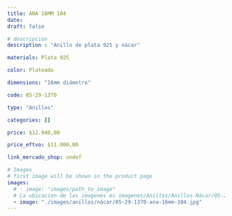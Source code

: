 ```yaml
---
title: ANA 16MM 104
date: 
draft: false

# descripcion
description : "Anillo de plata 925 y nácar"

materials: Plata 925

color: Plateado

dimensions: "16mm diámetro"

code: 05-29-1370

type: "Anillos"

categories: []

price: $12.940,00

price_eftvo: $11.000,00

link_mercado_shop: undef

# Images
# first image will be shown in the product page
images:
  # - image: "images/path_to_image"
  # La ubicacion de las imagenes es imagenes/Anillos/Anillos.Nácar/05-29-1370-ana-16mm-104
  - image: "./images/anillos/nácar/05-29-1370-ana-16mm-104.jpg"
---
```

